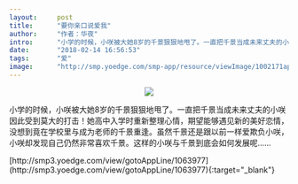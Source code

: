 ```yaml
---
layout:     post
title:      "要你亲口说爱我"
author:     "作者：华夜"
intro:      "小学的时候，小咲被大她8岁的千景狠狠地甩了。一直把千景当成未来丈夫的小咲因此受到莫大的打击！她高中入学时重新整理心情，期望能够遇见新的美好恋情，没想到竟在学校里与成为老师的千景重逢。虽然千景还是跟以前一样爱欺负小咲，小咲却发现自己仍然非常喜欢千景。这样的小咲与千景到底会如何发展呢……"
date:       "2018-02-14 16:56:53"
tags:       "爱"
image:      "http://smp.yoedge.com/smp-app/resource/viewImage/1002171appline.png"
---
```

<div style="text-align: center">
<p><img src="http://smp.yoedge.com/smp-app/resource/viewImage/1002171appline.png"/></p>
</div>
<p class="post-meta">
<span>小学的时候，小咲被大她8岁的千景狠狠地甩了。一直把千景当成未来丈夫的小咲因此受到莫大的打击！她高中入学时重新整理心情，期望能够遇见新的美好恋情，没想到竟在学校里与成为老师的千景重逢。虽然千景还是跟以前一样爱欺负小咲，小咲却发现自己仍然非常喜欢千景。这样的小咲与千景到底会如何发展呢……</span>
</p>
[http://smp3.yoedge.com/view/gotoAppLine/1063977](http://smp3.yoedge.com/view/gotoAppLine/1063977){:target="_blank"}


